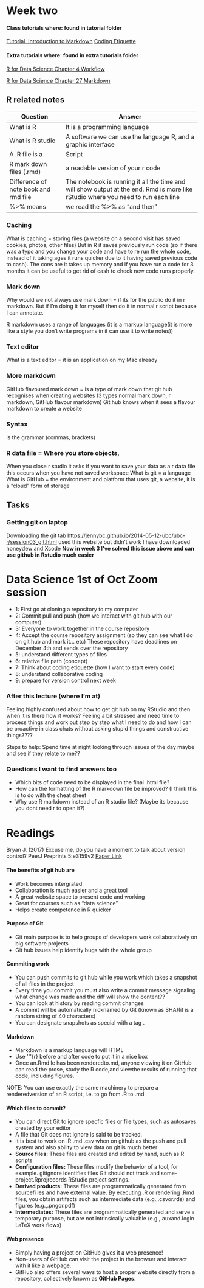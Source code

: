 # Week two

#### Class tutorials where: found in tutorial folder

[Tutorial: Introduction to Markdown](https://ourcodingclub.github.io/rmarkdown)
[Coding Etiquette](https://ourcodingclub.github.io/tutorials/etiquette/)

#### Extra tutorials where: found in extra tutorials folder 
[R for Data Science Chapter 4 Workflow](http://r4ds.had.co.nz/workflow-basics.html)
 
[R for Data Science Chapter 27 Markdown](http://r4ds.had.co.nz/r-markdown.html)

## R related notes
Question | Answer
---------|---------
What is R | It is a programming language 
What is R studio | A software we can use the language R, and a graphic interface
A .R file is a | Script
R mark down files (.rmd) | a readable version of your r code 
Difference of note book and rmd file | The notebook is running it all the time and will show output at the end. Rmd is more like rStudio where you need to run each line
%>% means | we read the %>% as “and then”

### Caching
What is caching = storing files (a website on a second visit has saved cookies, photos, other files)  But in R it saves previously run code (so if there was a typo and you change your code and have to re run the whole code, instead of it taking ages it runs quicker due to it having saved previous code to cash). The cons are it takes up memory and if you have run a code for 3 months it can be useful to get rid of cash to check new code runs properly.

### Mark down 
Why would we not always use mark down = if its for the public do it in r markdown. But if I’m doing it for myself then do it in normal r script because I can annotate.

R markdown uses a range of languages (it is a markup language(it is more like a style you don’t write programs in it can use it to write notes))

### Text editor 
What is a text editor = it is an application on my Mac already

### More markdown
GitHub flavoured mark down = is a type of mark down that git hub recognises when creating websites 
(3 types normal mark down, r markdown, GitHub flavour markdown)
Git hub knows when it sees a flavour markdown to create a website

### Syntax 
is the grammar (commas, brackets)

### R data file = Where you store objects, 
When you close r studio it asks if you want to save your data as a r data file this occurs when you have not saved workspace 
What is git = a language 
What is GitHub = the environment and platform that uses git, a website, it is a “cloud” form of storage 

## Tasks
### Getting git on laptop
Downloading the git tab 
https://jennybc.github.io/2014-05-12-ubc/ubc-r/session03_git.html used this website but didn’t work 
I have downloaded honeydew and Xcode
**Now in week 3 I've solved this issue above and can use github in Rstudio much easier**


# Data Science 1st of Oct Zoom session
* 1: First go at cloning a repository to my computer 
* 2: Commit pull and push (how we interact with git hub with our computer) 
* 3: Everyone to work together in the course repository
* 4: Accept the course repository assignment (so they can see what I do on git hub and mark it… etc) These repository have deadlines on December 4th and sends over the repository
* 5: understand different types of files 
* 6: relative file path (concept) 
* 7: Think about coding etiquette (how I want to start every code)
* 8: understand collaborative coding 
* 9: prepare for version control next week

### After this lecture (where I’m at)
Feeling highly confused about how to get git hub on my RStudio and then when it is there how it works? Feeling a bit stressed and need time to process things and work out step by step what I need to do and how I can be proactive in class chats without asking stupid things and constructive things????

Steps to help: Spend time at night looking through issues of the day maybe and see if they relate to me??

### Questions I want to find answers too
 - Which bits of code need to be displayed in the final .html file?
 - How can the formatting of the R markdown file be improved? (I think this is to do with the cheat sheet
 - Why use R markdown instead of an R studio file? (Maybe its because you dont need r to open it?)


# Readings

Bryan J. (2017) Excuse me, do you have a moment to talk about version control? PeerJ Preprints 5:e3159v2 [Paper Link](https://doi.org/10.7287/peerj.preprints.3159v2) 

#### The benefits of git hub are

- Work becomes intergrated 
- Collaboration is much easier and a great tool
- A great website space to present code and working
- Great for courses such as “data science”
- Helps create competence in R quicker 

#### Purpose of Git
- Git main purpose is to help groups of developers work collaboratively on big software projects
- Git hub issues help identify bugs with the whole group

#### Commiting work
- You can push commits to git hub while you work which takes a snapshot of all files in the project
- Every time you commit you must also write a commit message signaling what change was made and the diff will show the content??
- You can look at history by reading commit changes 
- A commit will be automatically nicknamed by Git (known as SHA)(it is a random string of 40 characters)
- You can designate snapshots as special with a tag .

#### Markdown
- Markdown is a markup language will HTML 
- Use '''{r} before and after code to put it in a nice box
- Once an.Rmd le has been renderedto.md,  anyone  viewing  it  on  GitHub  can  read  the  prose,  study  the  R  code,and  viewthe results of running that code,  including  figures. 

NOTE: You can use exactly the same machinery to prepare a renderedversion of an R  script, i.e. to go  from .R to .md

#### Which files to commit?

- You can direct Git to ignore specfic files or file types, such as autosaves created by your editor
- A file that Git does not ignore is said to be tracked.
- It is best to work on .R .md .csv when on github as the push and pull system and also ability to view data on git is much better
- **Source files:** These files are created and edited by hand, such as R scripts
- **Configuration files:** These files modify the behavior of a tool, for example. gitignore identifies files Git should not track and some-project.Rprojrecords RStudio project settings.
- **Derived products:** These files are programmatically generated from sourcefi les and have external value. By executing .R or rendering .Rmd files, you obtain artifacts such as intermediate data (e.g.,.csvor.rds) and figures (e.g.,.pngor.pdf)
- **Intermediates:** These files are programmatically generated and serve a temporary purpose, but are not intrinsically valuable (e.g.,.auxand.login LaTeX work flows)

#### Web presence 
- Simply having a project on GitHub gives it a web presence!  
- Non-users of GitHub can visit the project in the browser and interact with it like a webpage. 
- GitHub also offers several ways to host a proper website directly from a repository, collectively known as **GitHub Pages**.  








